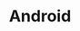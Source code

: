 ---
image:
  featured: 'true'
  path: /assets/images/projects/android.png
permalink: /engineering/projects/android/
project_link_name: android
project_url: https://developer.android.com/
statsAvailable: 'false'
title: Android
---